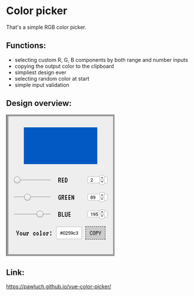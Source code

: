 # Color picker 

That's a simple RGB color picker.

## Functions:
* selecting custom R, G, B components by both range and number inputs
* copying the output color to the clipboard
* simpliest design ever
* selecting random color at start
* simple input validation

## Design overview:

![Design screenshot](image.png)

## Link:

https://pawluch.github.io/vue-color-picker/
